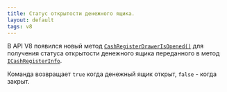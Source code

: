 ```yaml
---
title: Статус открытости денежного ящика.
layout: default
tags: v8
---
```


В API V8 появился новый метод
[`CashRegisterDrawerIsOpened()`](https://iiko.github.io/front.api.sdk/v8/html/M_Resto_Front_Api_IOperationService_CashRegisterDrawerIsOpened.htm) 
для получения статуса открытости денежного ящика переданного в метод [`ICashRegisterInfo`](https://iiko.github.io/front.api.sdk/v8/html/T_Resto_Front_Api_Data_Device_ICashRegisterInfo.htm). 

Команда возвращает `true` когда денежный ящик открыт, `false` - когда закрыт.